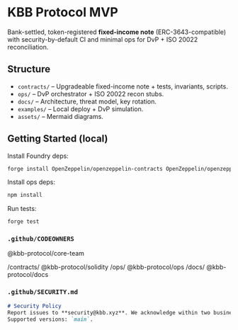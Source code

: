 # KBB Protocol MVP

Bank-settled, token-registered **fixed-income note** (ERC-3643-compatible) with security-by-default CI and minimal ops for DvP + ISO 20022 reconciliation.

## Structure
- `contracts/` – Upgradeable fixed-income note + tests, invariants, scripts.
- `ops/` – DvP orchestrator + ISO 20022 recon stubs.
- `docs/` – Architecture, threat model, key rotation.
- `examples/` – Local deploy + DvP simulation.
- `assets/` – Mermaid diagrams.

## Getting Started (local)
Install Foundry deps:
```bash
forge install OpenZeppelin/openzeppelin-contracts OpenZeppelin/openzeppelin-contracts-upgradeable foundry-rs/forge-std
```

Install ops deps:
```bash
npm install
```

Run tests:
```bash
forge test
```

### `.github/CODEOWNERS`

  @kbb-protocol/core-team


/contracts/ @kbb-protocol/solidity
/ops/ @kbb-protocol/ops
/docs/ @kbb-protocol/docs


### `.github/SECURITY.md`
```markdown
# Security Policy
Report issues to **security@kbb.xyz**. We acknowledge within two business days.
Supported versions: `main`.
```
